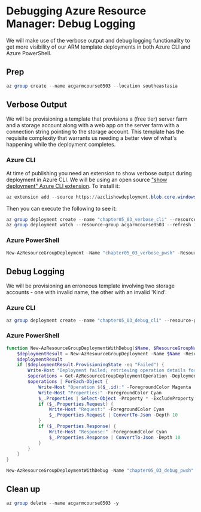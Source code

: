 # Debugging Azure Resource Manager: Debug Logging

We will make use of the verbose output and debug logging functionality to get more visibility of our ARM template deployments in both Azure CLI and Azure PowerShell.

## Prep

```powershell
az group create --name acgarmcourse0503 --location southeastasia
```

## Verbose Output

We will be provisioning a template that provisions a (free tier) server farm and a storage account along with a web app on the server farm with a connection string pointing to the storage account. This template has the requisite complexity that warrants us needing a better view of what's happening while the deployment completes.

### Azure CLI

At time of publishing you need an extension to show verbose output during deployment in Azure CLI. We will be using an open source ["show deployment" Azure CLI extension](https://github.com/stuartleeks/az-cli-extension-show-deployment). To install it:

```powershell
az extension add --source https://azclishowdeployment.blob.core.windows.net/releases/dist/show_deployment-0.0.7-py2.py3-none-any.whl
```

Then you can execute the following to see it:

```powershell
az group deployment create --name "chapter05_03_verbose_cli" --resource-group acgarmcourse0503 --template-file "./azuredeploy.json" --parameters environment=dev --no-wait
az group deployment watch --resource-group acgarmcourse0503 --refresh 1

```

### Azure PowerShell

```powershell
New-AzResourceGroupDeployment -Name "chapter05_03_verbose_pwsh" -ResourceGroupName acgarmcourse0503 -TemplateFile "./azuredeploy.json" -TemplateParameterObject @{"environment"="test"} -Verbose
```

## Debug Logging

We will be provisioning an erroneous template involving two storage accounts - one with invalid name, the other with an invalid 'Kind'.

### Azure CLI

```powershell
az group deployment create --name "chapter05_03_debug_cli" --resource-group acgarmcourse0503 --template-file "./azuredeploy-error.json" --parameters environment=dev --debug
```

### Azure PowerShell

```powershell
function New-AzResourceGroupDeploymentWithDebug($Name, $ResourceGroupName, $TemplateFile, $TemplateParameterObject) {
    $deploymentResult = New-AzResourceGroupDeployment -Name $Name -ResourceGroupName $ResourceGroupName -TemplateFile $TemplateFile -TemplateParameterObject $TemplateParameterObject -DeploymentDebugLogLevel All -Verbose
    $deploymentResult
    if ($deploymentResult.ProvisioningState -eq "Failed") {
        Write-Host "Deployment failed; retrieving operation details for debugging..."
        $operations = Get-AzResourceGroupDeploymentOperation -DeploymentName $Name -ResourceGroupName $ResourceGroupName
        $operations | ForEach-Object {
            Write-Host "Operation $($_.id):" -ForegroundColor Magenta
            Write-Host "Properties:" -ForegroundColor Cyan
            $_.Properties | Select-Object -Property * -ExcludeProperty Request,Response | ConvertTo-Json -Depth 10
            if ($_.Properties.Request) {
                Write-Host "Request:" -ForegroundColor Cyan
                $_.Properties.Request | ConvertTo-Json -Depth 10
            }
            if ($_.Properties.Response) {
                Write-Host "Response:" -ForegroundColor Cyan
                $_.Properties.Response | ConvertTo-Json -Depth 10
            }
        }
    }
}

New-AzResourceGroupDeploymentWithDebug -Name "chapter05_03_debug_pwsh" -ResourceGroupName acgarmcourse0503 -TemplateFile "./azuredeploy-error.json" -TemplateParameterObject @{"environment"="test"}

```

## Clean up

```powershell
az group delete --name acgarmcourse0503 -y
```
